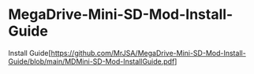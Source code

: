 # MegaDrive-Mini-SD-Mod-Install-Guide

Install Guide[https://github.com/MrJSA/MegaDrive-Mini-SD-Mod-Install-Guide/blob/main/MDMini-SD-Mod-InstallGuide.pdf]
